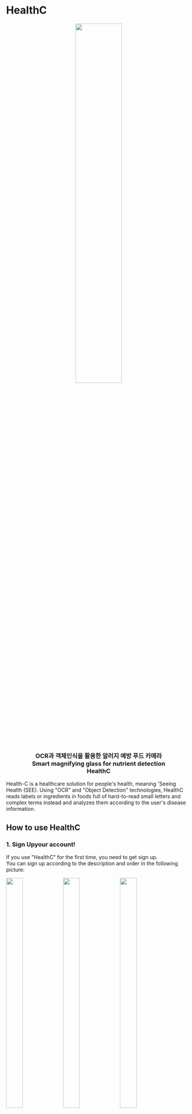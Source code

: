 <h1>HealthC</h1>
<p align="center"><img src="./image/icon.png"/ width="50%"></p>	   

<p align="center">
	<h3 align="center">
		OCR과 객체인식을 활용한 알러지 예방 푸드 카메라 <br>
		Smart magnifying glass for nutrient detection <br>HealthC
	</h3>	
</p>

Health-C is a healthcare solution for people's health, meaning 'Seeing Health (SEE).
Using "OCR" and "Object Detection" technologies, HealthC reads labels or ingredients in foods full of hard-to-read small letters and complex terms instead and analyzes them according to the user's disease information.

## How to use HealthC

### 1. Sign Upyour account!
If you use "HealthC" for the first time, you need to get sign up. <br>
You can sign up according to the description and order in the following picture:


<p>
<img src="https://user-images.githubusercontent.com/90708425/229324413-74240f15-35d4-42d7-98fc-b2fedbface01.png" width="30%" height="40%">
<img src="https://user-images.githubusercontent.com/90708425/229324463-e78bce02-db97-4010-9ef8-4f25bc38afb6.png" width="30%" height="40%">
<img src="https://user-images.githubusercontent.com/90708425/229324492-4585c0ed-f048-4ae4-9c42-8edc8d304c1c.png" width="30%" height="40%">
</p>

<p>
<img src="https://user-images.githubusercontent.com/90708425/229324663-aba000c4-8ec2-4428-a52d-4ea0ccf81c35.png" width="30%" height="40%">
<img src="https://user-images.githubusercontent.com/90708425/229324594-84684427-6756-45b2-87ed-3267acba2943.png" width="30%" height="40%">
</p>


### 2. Take a Photo with HealthC!
<p align="center">
<img src="https://user-images.githubusercontent.com/90708425/229352598-499482f6-10fd-4270-beba-a1c411f1efae.png" width="30%" height="40%">
</p>

If you finish Sign In/Up your account, you can use Healthc's food scanner
Details of the functional contents are as follows :

1. User Profile : You can check or modify the information about you.
2. Choose HealthC Camera mode : You can change your camera mode as OCR(Korean, English) or Object Detection
3. Searching for Nutritional/Allergic components : Searching for Korean or Foregin Nutritional Ingredients of Processed Food or allergy-causing food
4. Change camera resolution
5. Current Camera Mode
6. Open device's gallery
7. Photo button
8. Change front/rear camera

### 3. Menu Detail Description
1. User Profile
<p>
<img src="https://user-images.githubusercontent.com/90708425/229353091-67049de4-44aa-4e79-a2ee-dd2336e5e368.png" width="30%" height="40%">
<img src="https://user-images.githubusercontent.com/90708425/229353677-5ffeda41-21a8-4b9f-8660-623aa9817185.png" width="30%" height="40%">
</p>


2. Choose HealthC Camera mode
<p>
<img src="https://user-images.githubusercontent.com/90708425/229353300-08b9d17b-5363-45b1-947b-82698374d607.png" width="30%" height="40%">
</p>


3. Searching for Nutritional/Allergic components
<p>
<img src="https://user-images.githubusercontent.com/90708425/229353820-0abfa5df-b6bd-4117-b92d-cfa9b6b6e6e3.png" width="30%" height="40%">
</p>


## Android Tech Stack</h2>

- Minumum SDK 26 Target Sdk 34
- Kotlin
    - Coroutines & Flow 
- Android Jetpack
    - Navigation Component
    - DataBinding & ViewBinding
    - CameraX
- Dagger-Hilt
- Firebase
    - Firebase Analytics, Crsahlytics
    - Firebase Auth, FireStore
- Remote
    - Retrofit & Moshi & OkHttp3
- ML Kit
    - Text Recognition
- Glide
- Material Components
- Timber
- [verison_catalog](https://github.com/Solution-Challenge-HealthC/HealthC_Android/blob/main/client/gradle/libs.version.toml)

<h2>Project Proposal</h2>
https://treejin99.notion.site/5ce7db7993854eb0905c0623e723dcf5

<h2>Project Presentation</h2>
https://www.miricanvas.com/v/11rxz6u
